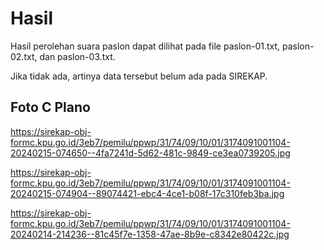 # Hasil

Hasil perolehan suara paslon dapat dilihat pada file paslon-01.txt, paslon-02.txt, dan paslon-03.txt.

Jika tidak ada, artinya data tersebut belum ada pada SIREKAP.

## Foto C Plano

https://sirekap-obj-formc.kpu.go.id/3eb7/pemilu/ppwp/31/74/09/10/01/3174091001104-20240215-074650--4fa7241d-5d62-481c-9849-ce3ea0739205.jpg

https://sirekap-obj-formc.kpu.go.id/3eb7/pemilu/ppwp/31/74/09/10/01/3174091001104-20240215-074904--89074421-ebc4-4ce1-b08f-17c310feb3ba.jpg

https://sirekap-obj-formc.kpu.go.id/3eb7/pemilu/ppwp/31/74/09/10/01/3174091001104-20240214-214236--81c45f7e-1358-47ae-8b9e-c8342e80422c.jpg
